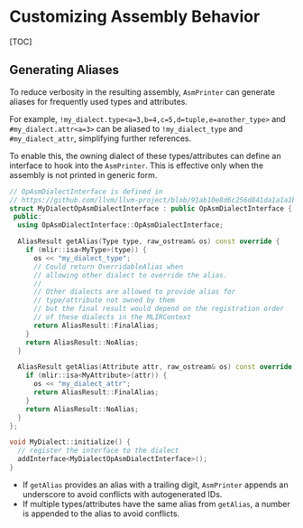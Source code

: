 # Customizing Assembly Behavior

[TOC]

## Generating Aliases

To reduce verbosity in the resulting assembly, `AsmPrinter` can generate aliases for frequently used types and attributes.

For example, `!my_dialect.type<a=3,b=4,c=5,d=tuple,e=another_type>` and `#my_dialect.attr<a=3>` can be aliased to `!my_dialect_type` and `#my_dialect_attr`, simplifying further references.

To enable this, the owning dialect of these types/attributes can define an interface to hook into the `AsmPrinter`. This is effective only when the assembly is not printed in generic form.

```cpp
// OpAsmDialectInterface is defined in
// https://github.com/llvm/llvm-project/blob/91ab10e8d6c256d841da1a1a1b47c334e08d95b9/mlir/include/mlir/IR/OpImplementation.h#L1738
struct MyDialectOpAsmDialectInterface : public OpAsmDialectInterface {
 public:
  using OpAsmDialectInterface::OpAsmDialectInterface;

  AliasResult getAlias(Type type, raw_ostream& os) const override {
    if (mlir::isa<MyType>(type)) {
      os << "my_dialect_type";
      // Could return OverridableAlias when
      // allowing other dialect to override the alias.
      //
      // Other dialects are allowed to provide alias for
      // type/attribute not owned by them
      // but the final result would depend on the registration order
      // of these dialects in the MLIRContext
      return AliasResult::FinalAlias;
    }
    return AliasResult::NoAlias;
  }

  AliasResult getAlias(Attribute attr, raw_ostream& os) const override {
    if (mlir::isa<MyAttribute>(attr)) {
      os << "my_dialect_attr";
      return AliasResult::FinalAlias;
    }
    return AliasResult::NoAlias;
  }
};

void MyDialect::initialize() {
  // register the interface to the dialect
  addInterface<MyDialectOpAsmDialectInterface>();
}
```

* If `getAlias` provides an alias with a trailing digit, `AsmPrinter` appends an underscore to avoid conflicts with autogenerated IDs.
* If multiple types/attributes have the same alias from `getAlias`, a number is appended to the alias to avoid conflicts.